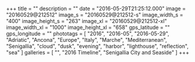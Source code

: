 +++
title = ""
description = ""
date = "2016-05-29T21:25:12.000"
image = "20160529@212512"
image_s = "20160529@212512-s"
image_width_s = "400"
image_height_s = "263"
image_xl = "20160529@212512-xl"
image_width_xl = "1000"
image_height_xl = "658"
gps_latitude = ""
gps_longitude = ""
phototags = [ "2016", "2016-05", "2016-05-29", "Adriatic", "Ancona", "Europe", "Italy", "Marche", "Mediterranean", "Senigallia", "cloud", "dusk", "evening", "harbor", "lighthouse", "reflection", "sea" ]
galleries = [ "", "2016 Timeline", "Senigallia City and Seaside" ]
+++
